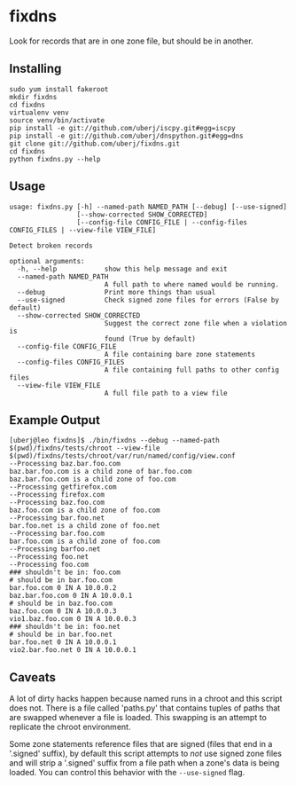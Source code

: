 fixdns
======

Look for records that are in one zone file, but should be in another.

Installing
----------
```
sudo yum install fakeroot
mkdir fixdns
cd fixdns
virtualenv venv
source venv/bin/activate
pip install -e git://github.com/uberj/iscpy.git#egg=iscpy
pip install -e git://github.com/uberj/dnspython.git#egg=dns
git clone git://github.com/uberj/fixdns.git
cd fixdns
python fixdns.py --help
```

Usage
-----
```
usage: fixdns.py [-h] --named-path NAMED_PATH [--debug] [--use-signed]
                 [--show-corrected SHOW_CORRECTED]
                 [--config-file CONFIG_FILE | --config-files CONFIG_FILES | --view-file VIEW_FILE]

Detect broken records

optional arguments:
  -h, --help            show this help message and exit
  --named-path NAMED_PATH
                        A full path to where named would be running.
  --debug               Print more things than usual
  --use-signed          Check signed zone files for errors (False by default)
  --show-corrected SHOW_CORRECTED
                        Suggest the correct zone file when a violation is
                        found (True by default)
  --config-file CONFIG_FILE
                        A file containing bare zone statements
  --config-files CONFIG_FILES
                        A file containing full paths to other config files
  --view-file VIEW_FILE
                        A full file path to a view file
```

Example Output
--------------
```
[uberj@leo fixdns]$ ./bin/fixdns --debug --named-path $(pwd)/fixdns/tests/chroot --view-file $(pwd)/fixdns/tests/chroot/var/run/named/config/view.conf
--Processing baz.bar.foo.com
baz.bar.foo.com is a child zone of bar.foo.com
baz.bar.foo.com is a child zone of foo.com
--Processing getfirefox.com
--Processing firefox.com
--Processing baz.foo.com
baz.foo.com is a child zone of foo.com
--Processing bar.foo.net
bar.foo.net is a child zone of foo.net
--Processing bar.foo.com
bar.foo.com is a child zone of foo.com
--Processing barfoo.net
--Processing foo.net
--Processing foo.com
### shouldn't be in: foo.com
# should be in bar.foo.com
bar.foo.com 0 IN A 10.0.0.2
baz.bar.foo.com 0 IN A 10.0.0.1
# should be in baz.foo.com
baz.foo.com 0 IN A 10.0.0.3
vio1.baz.foo.com 0 IN A 10.0.0.3
### shouldn't be in: foo.net
# should be in bar.foo.net
bar.foo.net 0 IN A 10.0.0.1
vio2.bar.foo.net 0 IN A 10.0.0.1
```

Caveats
-------
A lot of dirty hacks happen because named runs in a chroot and this script does
not. There is a file called 'paths.py' that contains tuples of paths that are
swapped whenever a file is loaded. This swapping is an attempt to replicate
the chroot environment.

Some zone statements reference files that are signed (files that end in a
'.signed' suffix), by default this script attempts to *not* use signed zone
files and will strip a '.signed' suffix from a file path when a zone's data is
being loaded.  You can control this behavior with the `--use-signed` flag.
